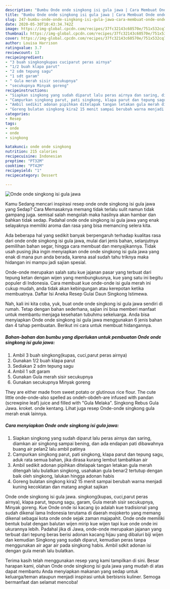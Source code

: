 ```yaml
---
description: "Bumbu Onde onde singkong isi gula jawa | Cara Membuat Onde onde singkong isi gula jawa Yang Enak Banget"
title: "Bumbu Onde onde singkong isi gula jawa | Cara Membuat Onde onde singkong isi gula jawa Yang Enak Banget"
slug: 247-bumbu-onde-onde-singkong-isi-gula-jawa-cara-membuat-onde-onde-singkong-isi-gula-jawa-yang-enak-banget
date: 2020-05-30T10:43:34.742Z
image: https://img-global.cpcdn.com/recipes/37fc32143c60570e/751x532cq70/onde-onde-singkong-isi-gula-jawa-foto-resep-utama.jpg
thumbnail: https://img-global.cpcdn.com/recipes/37fc32143c60570e/751x532cq70/onde-onde-singkong-isi-gula-jawa-foto-resep-utama.jpg
cover: https://img-global.cpcdn.com/recipes/37fc32143c60570e/751x532cq70/onde-onde-singkong-isi-gula-jawa-foto-resep-utama.jpg
author: Louisa Harrison
ratingvalue: 3.7
reviewcount: 13
recipeingredient:
- "3 buah singkongkupas cuciparut peras airnya"
- "1/2 buah klapa parut"
- "2 sdm tepung sagu"
- "1 sdt garam"
- " Gula merah sisir secukupnya"
- "secukupnya Minyak goreng"
recipeinstructions:
- "Siapkan singkong yang sudah diparut lalu peras airnya dan saring, diamkan air singkong sampai bening, dan ada endapan pati dibawahnya buang air pelan2 lalu ambil patinya"
- "Campurkan singkong parut, pati singkong, klapa parut dan tepung sagu, aduk rata semua bahan, jika dirasa kurang lembut tambahkan air"
- "Ambil sedikit adonan pipihkan ditelapak tangan letakan gula merah ditengah lalu bulatkan singkong, usahakan gula benar2 tertutup dengan baik oleh singkong, lalukan hingga adonan habis"
- "Goreng bulatan singkong kira2 15 menit sampai berubah warna menjadi kuning kecoklatan dan matang angkat sajikan"
categories:
- Resep
tags:
- onde
- onde
- singkong

katakunci: onde onde singkong 
nutrition: 215 calories
recipecuisine: Indonesian
preptime: "PT32M"
cooktime: "PT42M"
recipeyield: "1"
recipecategory: Dessert

---
```



![Onde onde singkong isi gula jawa](https://img-global.cpcdn.com/recipes/37fc32143c60570e/751x532cq70/onde-onde-singkong-isi-gula-jawa-foto-resep-utama.jpg)

Kamu Sedang mencari inspirasi resep onde onde singkong isi gula jawa yang Sedap? Cara Memasaknya memang tidak terlalu sulit namun tidak gampang juga. semisal salah mengolah maka hasilnya akan hambar dan bahkan tidak sedap. Padahal onde onde singkong isi gula jawa yang enak selayaknya memiliki aroma dan rasa yang bisa memancing selera kita.

Ada beberapa hal yang sedikit banyak berpengaruh terhadap kualitas rasa dari onde onde singkong isi gula jawa, mulai dari jenis bahan, selanjutnya pemilihan bahan segar, hingga cara membuat dan menyajikannya. Tidak usah pusing jika ingin menyiapkan onde onde singkong isi gula jawa yang enak di mana pun anda berada, karena asal sudah tahu triknya maka hidangan ini mampu jadi sajian spesial.

Onde-onde merupakan salah satu kue jajanan pasar yang terbuat dari tepung ketan dengan wijen yang membungkusnya, kue yang satu ini begitu populer di Indonesia. Cara membuat kue onde-onde isi gula merah ini cukup mudah, anda tidak akan kebingungan atau kerepotan ketika membuatnya. Daftar Isi Aneka Resep Gulai Daun Singkong Istimewa.


Nah, kali ini kita coba, yuk, buat onde onde singkong isi gula jawa sendiri di rumah. Tetap dengan bahan sederhana, sajian ini bisa memberi manfaat untuk membantu menjaga kesehatan tubuhmu sekeluarga. Anda bisa menyiapkan Onde onde singkong isi gula jawa menggunakan 6 jenis bahan dan 4 tahap pembuatan. Berikut ini cara untuk membuat hidangannya.

<!--inarticleads1-->

##### Bahan-bahan dan bumbu yang diperlukan untuk pembuatan Onde onde singkong isi gula jawa:

1. Ambil 3 buah singkong(kupas, cuci,parut peras airnya)
1. Gunakan 1/2 buah klapa parut
1. Sediakan 2 sdm tepung sagu
1. Ambil 1 sdt garam
1. Gunakan  Gula merah sisir secukupnya
1. Gunakan secukupnya Minyak goreng


They are either made from sweet potato or glutinous rice flour. The cute little onde-onde-also spelled as ondeh-obdeh-are infused with pandan (screwpine leaf) juice and filled with &#34;Gula Melaka&#34;. Singkong Rebus Gula Jawa. kroket. onde kentang. Lihat juga resep Onde-onde singkong gula merah enak lainnya. 

<!--inarticleads2-->

##### Cara menyiapkan Onde onde singkong isi gula jawa:

1. Siapkan singkong yang sudah diparut lalu peras airnya dan saring, diamkan air singkong sampai bening, dan ada endapan pati dibawahnya buang air pelan2 lalu ambil patinya
1. Campurkan singkong parut, pati singkong, klapa parut dan tepung sagu, aduk rata semua bahan, jika dirasa kurang lembut tambahkan air
1. Ambil sedikit adonan pipihkan ditelapak tangan letakan gula merah ditengah lalu bulatkan singkong, usahakan gula benar2 tertutup dengan baik oleh singkong, lalukan hingga adonan habis
1. Goreng bulatan singkong kira2 15 menit sampai berubah warna menjadi kuning kecoklatan dan matang angkat sajikan


Onde onde singkong isi gula jawa. singkong(kupas, cuci,parut peras airnya), klapa parut, tepung sagu, garam, Gula merah sisir secukupnya, Minyak goreng. Kue Onde onde isi kacang ijo adalah kue tradisional yang sudah dikenal lama Indonesia terutama di daerah mojokerto yang memang dikenal sebagai kota onde onde sejak zaman majapahit. Onde onde memiliki bentuk bulat dengan balutan wijen mirip kue wijen tapi kue onde onde ini ukurannya lebih. Padahal jika di Jawa, onde-onde merupakan jajanan yang terbuat dari tepung beras berisi adonan kacang hijau yang dibaluri biji wijen dan kemudian Singkong yang sudah diparut, kemudian peras tanpa menggunakan air agar air pada singkong habis. Ambil sdkit adonan isi dengan gula merah lalu bulatkan. 

Terima kasih telah menggunakan resep yang kami tampilkan di sini. Besar harapan kami, olahan Onde onde singkong isi gula jawa yang mudah di atas dapat membantu Anda menyiapkan makanan yang sedap untuk keluarga/teman ataupun menjadi inspirasi untuk berbisnis kuliner. Semoga bermanfaat dan selamat mencoba!
